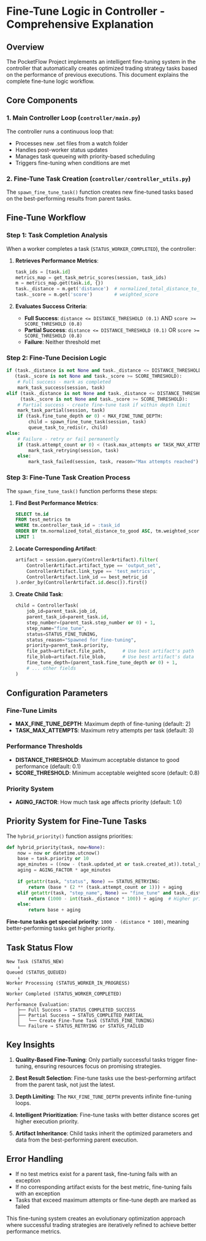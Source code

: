 # Fine-Tune Logic in Controller - Comprehensive Explanation

## Overview

The PocketFlow Project implements an intelligent fine-tuning system in the controller that automatically creates optimized trading strategy tasks based on the performance of previous executions. This document explains the complete fine-tune logic workflow.

## Core Components

### 1. Main Controller Loop (`controller/main.py`)

The controller runs a continuous loop that:
- Processes new .set files from a watch folder
- Handles post-worker status updates  
- Manages task queueing with priority-based scheduling
- Triggers fine-tuning when conditions are met

### 2. Fine-Tune Task Creation (`controller/controller_utils.py`)

The `spawn_fine_tune_task()` function creates new fine-tuned tasks based on the best-performing results from parent tasks.

## Fine-Tune Workflow

### Step 1: Task Completion Analysis

When a worker completes a task (`STATUS_WORKER_COMPLETED`), the controller:

1. **Retrieves Performance Metrics**:
   ```python
   task_ids = [task.id]
   metrics_map = get_task_metric_scores(session, task_ids)
   m = metrics_map.get(task.id, {})
   task._distance = m.get('distance')  # normalized_total_distance_to_good
   task._score = m.get('score')        # weighted_score
   ```

2. **Evaluates Success Criteria**:
   - **Full Success**: `distance <= DISTANCE_THRESHOLD (0.1)` AND `score >= SCORE_THRESHOLD (0.8)`
   - **Partial Success**: `distance <= DISTANCE_THRESHOLD (0.1)` OR `score >= SCORE_THRESHOLD (0.8)`
   - **Failure**: Neither threshold met

### Step 2: Fine-Tune Decision Logic

```python
if (task._distance is not None and task._distance <= DISTANCE_THRESHOLD) and \
   (task._score is not None and task._score >= SCORE_THRESHOLD):
    # Full success - mark as completed
    mark_task_success(session, task)
elif (task._distance is not None and task._distance <= DISTANCE_THRESHOLD) or \
     (task._score is not None and task._score >= SCORE_THRESHOLD):
    # Partial success - create fine-tune task if within depth limit
    mark_task_partial(session, task)
    if (task.fine_tune_depth or 0) < MAX_FINE_TUNE_DEPTH:
        child = spawn_fine_tune_task(session, task)
        queue_task_to_redis(r, child)
else:
    # Failure - retry or fail permanently
    if (task.attempt_count or 0) < (task.max_attempts or TASK_MAX_ATTEMPTS):
        mark_task_retrying(session, task)
    else:
        mark_task_failed(session, task, reason="Max attempts reached")
```

### Step 3: Fine-Tune Task Creation Process

The `spawn_fine_tune_task()` function performs these steps:

1. **Find Best Performance Metrics**:
   ```sql
   SELECT tm.id
   FROM test_metrics tm
   WHERE tm.controller_task_id = :task_id
   ORDER BY tm.normalized_total_distance_to_good ASC, tm.weighted_score DESC
   LIMIT 1
   ```

2. **Locate Corresponding Artifact**:
   ```python
   artifact = session.query(ControllerArtifact).filter(
       ControllerArtifact.artifact_type == 'output_set',
       ControllerArtifact.link_type == 'test_metrics',
       ControllerArtifact.link_id == best_metric_id
   ).order_by(ControllerArtifact.id.desc()).first()
   ```

3. **Create Child Task**:
   ```python
   child = ControllerTask(
       job_id=parent_task.job_id,
       parent_task_id=parent_task.id,
       step_number=(parent_task.step_number or 0) + 1,
       step_name="fine_tune",
       status=STATUS_FINE_TUNING,
       status_reason="Spawned for fine-tuning",
       priority=parent_task.priority,
       file_path=artifact.file_path,      # Use best artifact's path
       file_blob=artifact.file_blob,      # Use best artifact's data
       fine_tune_depth=(parent_task.fine_tune_depth or 0) + 1,
       # ... other fields
   )
   ```

## Configuration Parameters

### Fine-Tune Limits
- **MAX_FINE_TUNE_DEPTH**: Maximum depth of fine-tuning (default: 2)
- **TASK_MAX_ATTEMPTS**: Maximum retry attempts per task (default: 3)

### Performance Thresholds
- **DISTANCE_THRESHOLD**: Maximum acceptable distance to good performance (default: 0.1)
- **SCORE_THRESHOLD**: Minimum acceptable weighted score (default: 0.8)

### Priority System
- **AGING_FACTOR**: How much task age affects priority (default: 1.0)

## Priority System for Fine-Tune Tasks

The `hybrid_priority()` function assigns priorities:

```python
def hybrid_priority(task, now=None):
    now = now or datetime.utcnow()
    base = task.priority or 10
    age_minutes = ((now - (task.updated_at or task.created_at)).total_seconds() / 60)
    aging = AGING_FACTOR * age_minutes
    
    if getattr(task, "status", None) == STATUS_RETRYING:
        return (base * (2 ** (task.attempt_count or 1))) + aging
    elif getattr(task, "step_name", None) == "fine_tune" and task._distance is not None:
        return (1000 - int(task._distance * 100)) + aging  # Higher priority for better distance
    else:
        return base + aging
```

**Fine-tune tasks get special priority**: `1000 - (distance * 100)`, meaning better-performing tasks get higher priority.

## Task Status Flow

```
New Task (STATUS_NEW)
    ↓
Queued (STATUS_QUEUED)
    ↓
Worker Processing (STATUS_WORKER_IN_PROGRESS)
    ↓
Worker Completed (STATUS_WORKER_COMPLETED)
    ↓
Performance Evaluation:
    ├── Full Success → STATUS_COMPLETED_SUCCESS
    ├── Partial Success → STATUS_COMPLETED_PARTIAL
    │   └── Create Fine-Tune Task (STATUS_FINE_TUNING)
    └── Failure → STATUS_RETRYING or STATUS_FAILED
```

## Key Insights

1. **Quality-Based Fine-Tuning**: Only partially successful tasks trigger fine-tuning, ensuring resources focus on promising strategies.

2. **Best Result Selection**: Fine-tune tasks use the best-performing artifact from the parent task, not just the latest.

3. **Depth Limiting**: The `MAX_FINE_TUNE_DEPTH` prevents infinite fine-tuning loops.

4. **Intelligent Prioritization**: Fine-tune tasks with better distance scores get higher execution priority.

5. **Artifact Inheritance**: Child tasks inherit the optimized parameters and data from the best-performing parent execution.

## Error Handling

- If no test metrics exist for a parent task, fine-tuning fails with an exception
- If no corresponding artifact exists for the best metric, fine-tuning fails with an exception
- Tasks that exceed maximum attempts or fine-tune depth are marked as failed

This fine-tuning system creates an evolutionary optimization approach where successful trading strategies are iteratively refined to achieve better performance metrics.